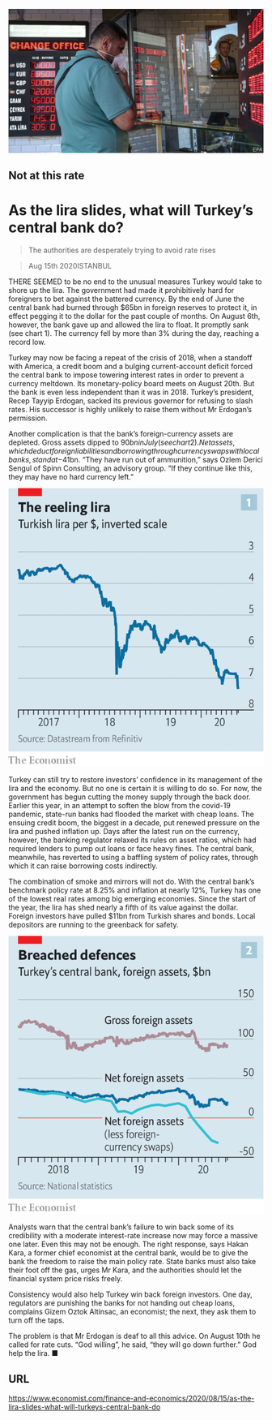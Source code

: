 ![](./images/20200815_FNP502.jpg)

## Not at this rate

# As the lira slides, what will Turkey’s central bank do?

> The authorities are desperately trying to avoid rate rises

> Aug 15th 2020ISTANBUL

THERE SEEMED to be no end to the unusual measures Turkey would take to shore up the lira. The government had made it prohibitively hard for foreigners to bet against the battered currency. By the end of June the central bank had burned through $65bn in foreign reserves to protect it, in effect pegging it to the dollar for the past couple of months. On August 6th, however, the bank gave up and allowed the lira to float. It promptly sank (see chart 1). The currency fell by more than 3% during the day, reaching a record low.

Turkey may now be facing a repeat of the crisis of 2018, when a standoff with America, a credit boom and a bulging current-account deficit forced the central bank to impose towering interest rates in order to prevent a currency meltdown. Its monetary-policy board meets on August 20th. But the bank is even less independent than it was in 2018. Turkey’s president, Recep Tayyip Erdogan, sacked its previous governor for refusing to slash rates. His successor is highly unlikely to raise them without Mr Erdogan’s permission.

Another complication is that the bank’s foreign-currency assets are depleted. Gross assets dipped to $90bn in July (see chart 2). Net assets, which deduct foreign liabilities and borrowing through currency swaps with local banks, stand at -$41bn. “They have run out of ammunition,” says Ozlem Derici Sengul of Spinn Consulting, an advisory group. “If they continue like this, they may have no hard currency left.”



![](./images/20200815_FNC156.png)

Turkey can still try to restore investors’ confidence in its management of the lira and the economy. But no one is certain it is willing to do so. For now, the government has begun cutting the money supply through the back door. Earlier this year, in an attempt to soften the blow from the covid-19 pandemic, state-run banks had flooded the market with cheap loans. The ensuing credit boom, the biggest in a decade, put renewed pressure on the lira and pushed inflation up. Days after the latest run on the currency, however, the banking regulator relaxed its rules on asset ratios, which had required lenders to pump out loans or face heavy fines. The central bank, meanwhile, has reverted to using a baffling system of policy rates, through which it can raise borrowing costs indirectly.

The combination of smoke and mirrors will not do. With the central bank’s benchmark policy rate at 8.25% and inflation at nearly 12%, Turkey has one of the lowest real rates among big emerging economies. Since the start of the year, the lira has shed nearly a fifth of its value against the dollar. Foreign investors have pulled $11bn from Turkish shares and bonds. Local depositors are running to the greenback for safety.



![](./images/20200815_FNC174.png)

Analysts warn that the central bank’s failure to win back some of its credibility with a moderate interest-rate increase now may force a massive one later. Even this may not be enough. The right response, says Hakan Kara, a former chief economist at the central bank, would be to give the bank the freedom to raise the main policy rate. State banks must also take their foot off the gas, urges Mr Kara, and the authorities should let the financial system price risks freely.

Consistency would also help Turkey win back foreign investors. One day, regulators are punishing the banks for not handing out cheap loans, complains Gizem Oztok Altinsac, an economist; the next, they ask them to turn off the taps.

The problem is that Mr Erdogan is deaf to all this advice. On August 10th he called for rate cuts. “God willing”, he said, “they will go down further.” God help the lira. ■

## URL

https://www.economist.com/finance-and-economics/2020/08/15/as-the-lira-slides-what-will-turkeys-central-bank-do
